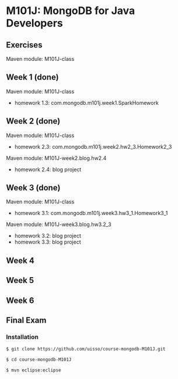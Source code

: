 M101J: MongoDB for Java Developers
===============================

Exercises
------------
Maven module:  M101J-class 

Week 1 (done)
------------------
  Maven module: M101J-class
  * homework 1.3: com.mongodb.m101j.week1.SparkHomework

Week 2 (done)
------------------
  Maven module: M101J-class
  * homework 2.3: com.mongodb.m101j.week2.hw2_3.Homework2_3

  Maven module: M101J-week2.blog.hw2.4
  * homework 2.4: blog project

Week 3 (done)
-----------------
  Maven module: M101J-class
  * homework 3.1: com.mongodb.m101j.week3.hw3_1.Homework3_1

  Maven module: M101J-week3.blog.hw3.2_3
  * homework 3.2: blog project
  * homework 3.3: blog project
  
Week 4
----------------
Week 5
----------------
Week 6
----------------
Final Exam
---------------

### Installation
```sh
$ git clone https://github.com/uisso/course-mongodb-M101J.git
```

```sh
$ cd course-mongodb-M101J
```

```sh
$ mvn eclipse:eclipse
```